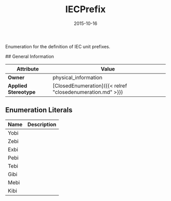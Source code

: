 ﻿---
title: IECPrefix
toc: false
type: specs
date: "2015-10-16"
draft: false
specification: VEC
version: 1.1.2
documentType: "Recommendation"
elementType: Class
classes:
  - IECPrefix
menu_name: vec-1.1.2
---
<p> Enumeration for the definition of IEC unit prefixes.      </p>
## General Information

| Attribute               | Value |
|-------------------------|-------|
| **Owner**               | physical_information |
| **Applied Stereotype**  | [ClosedEnumeration]({{< relref "closedenumeration.md" >}})<br/>  |

## Enumeration Literals
| Name          | **Description** |
|---------------|-----------------|
| Yobi |  |
| Zebi |  |
| Exbi |  |
| Pebi |  |
| Tebi |  |
| Gibi |  |
| Mebi |  |
| Kibi |  |
